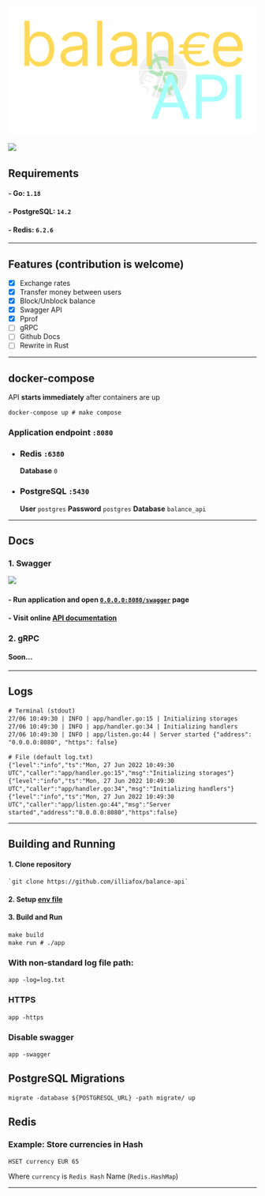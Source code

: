 ![logo](docs/logo.svg)

[![](https://img.shields.io/badge/-Swagger%20Docs-informational?style=flat&logo=swagger&color=blue&labelColor=gray)](https://validator.swagger.io/?url=https://raw.githubusercontent.com/illiafox/balance-api/master/docs/swagger.yaml)

## Requirements

#### - Go: `1.18`

#### - PostgreSQL: `14.2`

#### - Redis: `6.2.6`

---

## Features (contribution is welcome)

- [x] Exchange rates
- [x] Transfer money between users
- [x] Block/Unblock balance
- [x] Swagger API
- [x] Pprof
- [ ] gRPC
- [ ] Github Docs
- [ ] Rewrite in Rust

---

## docker-compose

API **starts immediately** after containers are up

```shell
docker-compose up # make compose
```

### Application endpoint `:8080`

- ### Redis `:6380`
  **Database** `0`
- ### PostgreSQL `:5430`
  **User** `postgres` **Password** `postgres` **Database** `balance_api`

--- 

## Docs

### 1. Swagger

[![](https://img.shields.io/badge/-Swagger%20Docs-informational?style=for-the-badge&logo=swagger&color=blue&labelColor=gray)](https://validator.swagger.io/?url=https://raw.githubusercontent.com/illiafox/balance-api/master/docs/swagger.yaml)

#### - Run application and open [`0.0.0.0:8080/swagger`](http://0.0.0.0:8080/swagger) page

#### - Visit online [API documentation](https://validator.swagger.io/?url=https://raw.githubusercontent.com/illiafox/balance-api/master/docs/swagger.yaml)

### 2. gRPC

#### Soon...

---

## Logs

```shell
# Terminal (stdout)
27/06 10:49:30 | INFO | app/handler.go:15 | Initializing storages
27/06 10:49:30 | INFO | app/handler.go:34 | Initializing handlers
27/06 10:49:30 | INFO | app/listen.go:44 | Server started {"address": "0.0.0.0:8080", "https": false}
```

```shell
# File (default log.txt)
{"level":"info","ts":"Mon, 27 Jun 2022 10:49:30 UTC","caller":"app/handler.go:15","msg":"Initializing storages"}
{"level":"info","ts":"Mon, 27 Jun 2022 10:49:30 UTC","caller":"app/handler.go:34","msg":"Initializing handlers"}
{"level":"info","ts":"Mon, 27 Jun 2022 10:49:30 UTC","caller":"app/listen.go:44","msg":"Server started","address":"0.0.0.0:8080","https":false}
```

---

## Building and Running

#### 1. Clone repository

    `git clone https://github.com/illiafox/balance-api`

#### 2. Setup [env file](.env)

#### 3. Build and Run

```shell
make build
make run # ./app
```

### With non-standard log file path:

```shell
app -log=log.txt
```

### HTTPS

```shell
app -https
```

### Disable swagger

```shell
app -swagger
```

## PostgreSQL Migrations

```shell
migrate -database ${POSTGRESQL_URL} -path migrate/ up
```

## Redis

### Example: Store currencies in Hash

```shell
HSET currency EUR 65 
```

Where `currency` is `Redis Hash` Name (`Redis.HashMap`)

---



